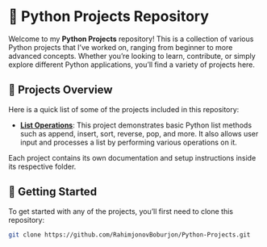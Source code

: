 # 🐍 Python Projects Repository

Welcome to my **Python Projects** repository! This is a collection of various Python projects that I’ve worked on, ranging from beginner to more advanced concepts. Whether you’re looking to learn, contribute, or simply explore different Python applications, you’ll find a variety of projects here.

## 📁 Projects Overview

Here is a quick list of some of the projects included in this repository:

- **[List Operations](./Lesson01.py)**: This project demonstrates basic Python list methods such as append, insert, sort, reverse, pop, and more. It also allows user input and processes a list by performing various operations on it.

Each project contains its own documentation and setup instructions inside its respective folder.

## 🚀 Getting Started

To get started with any of the projects, you’ll first need to clone this repository:

```bash
git clone https://github.com/RahimjonovBoburjon/Python-Projects.git
